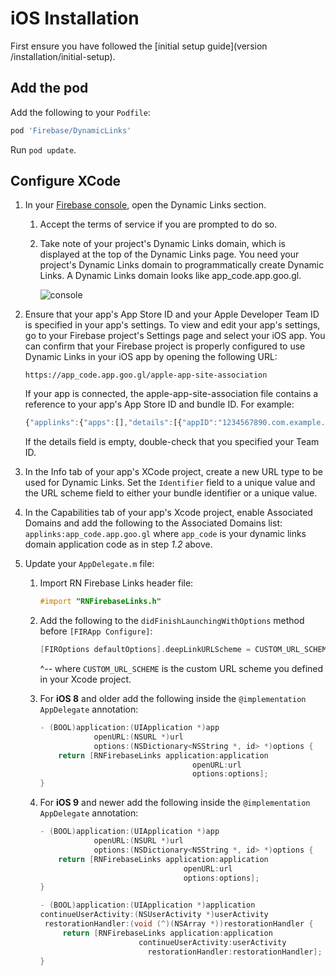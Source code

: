 # iOS Installation

First ensure you have followed the [initial setup guide](version /installation/initial-setup).

## Add the pod

Add the following to your `Podfile`:

```ruby
pod 'Firebase/DynamicLinks'
```

Run `pod update`.

## Configure XCode

1. In your [Firebase console](https://console.firebase.google.com/), open the Dynamic Links section.
    1. Accept the terms of service if you are prompted to do so.
    2. Take note of your project's Dynamic Links domain, which is displayed at the top of the Dynamic Links page. You need your project's Dynamic Links domain to programmatically create Dynamic Links. A Dynamic Links domain looks like app_code.app.goo.gl.
    
        ![console](https://firebase.google.com/docs/dynamic-links/images/dynamic-links-domain.png)

2. Ensure that your app's App Store ID and your Apple Developer Team ID is specified in your app's settings. To view and edit your app's settings, go to your Firebase project's Settings page and select your iOS app.
   You can confirm that your Firebase project is properly configured to use Dynamic Links in your iOS app by opening the following URL:
   
     ```text
     https://app_code.app.goo.gl/apple-app-site-association
     ```
       
     If your app is connected, the apple-app-site-association file contains a reference to your app's App Store ID and bundle ID. For example:
       
     ```javascript
     {"applinks":{"apps":[],"details":[{"appID":"1234567890.com.example.ios","paths":["/*"]}]}}
     ```
       
     If the details field is empty, double-check that you specified your Team ID.
3. In the Info tab of your app's XCode project, create a new URL type to be used for Dynamic Links. Set the `Identifier` field to a unique value and the URL scheme field to either your bundle identifier or a unique value.

4. In the Capabilities tab of your app's Xcode project, enable Associated Domains and add the following to the Associated Domains list: `applinks:app_code.app.goo.gl` where `app_code` is your dynamic links domain application code as in step *1.2* above.

5. Update your `AppDelegate.m` file:
    1. Import RN Firebase Links header file:
        ```objective-c
        #import "RNFirebaseLinks.h"
        ```
    2. Add the following to the `didFinishLaunchingWithOptions` method before `[FIRApp Configure]`:

        ```objective-c
        [FIROptions defaultOptions].deepLinkURLScheme = CUSTOM_URL_SCHEME;
        ```

        ^-- where `CUSTOM_URL_SCHEME` is the custom URL scheme you defined in your Xcode project.
    3. For **iOS 8** and older add the following inside the `@implementation AppDelegate` annotation:
        ```objective-c
        - (BOOL)application:(UIApplication *)app
                    openURL:(NSURL *)url
                    options:(NSDictionary<NSString *, id> *)options {
            return [RNFirebaseLinks application:application
                                          openURL:url
                                          options:options];
        }
        ```
    4.  For **iOS 9** and newer add the following inside the `@implementation AppDelegate` annotation:
        ```objective-c
        - (BOOL)application:(UIApplication *)app
                    openURL:(NSURL *)url
                    options:(NSDictionary<NSString *, id> *)options {
            return [RNFirebaseLinks application:application
                                        openURL:url
                                        options:options];
        }

        - (BOOL)application:(UIApplication *)application
        continueUserActivity:(NSUserActivity *)userActivity
         restorationHandler:(void (^)(NSArray *))restorationHandler {
             return [RNFirebaseLinks application:application
                              continueUserActivity:userActivity
                                restorationHandler:restorationHandler];
        }
        ```
